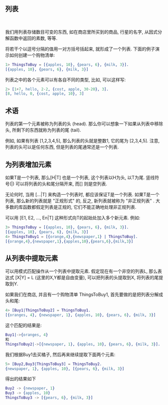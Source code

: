 
## 列表

<br/>

我们用列表存储数目可变的东西, 如在商店里所买到的商品, 行星的名字, 从因式分解函数中返回的素数, 等等.

将若干个以逗号分隔的值用一对方括号括起来, 就形成了一个列表. 下面的例子演示如何创建一个购物清单:

```erl
1> ThingsToBuy = [{apples, 10}, {pears, 6}, {milk, 3}].
[{apples, 10}, {pears, 6}, {milk, 3}]
```

列表之中的各个元素可以有各自不同的类型, 比如, 可以这样写:

```erl
2> [1+7, hello, 2-2, {cost, apple, 30-20}, 3].
[8, hello, 0, {cost, apple, 10}, 3]
```

## 术语

列表的第一个元素被称为列表的头 (head). 那么你可以想象一下如果从列表中移除头, 所剩下的东西就称为列表的尾 (tail).

例如, 如果有列表 [1,2,3,4,5], 那么列表的头就是整数1, 它的尾为 [2,3,4,5]. 注意, 列表的头可以是任何东西, 但是列表的尾通常还是一个列表.

## 为列表增加元素

如果T是一个列表, 那么[H|T] 也是一个列表, 这个列表以H为头, 以T为尾. 竖线符号(|) 可以将列表的头和尾分隔开来, 而[] 则是空列表.

无论何时, 当用 [...|T] 来构造一个列表时, 都应该保证T是一个列表. 如果T是一个列表, 那么新的列表就是 "正规形式" 的, 反之, 新列表就被称为 "非正规列表" . 大多数的库函数都假定列表是正规的, 它们不能正确地处理非正规列表.

可以用 [E1, E2, ..., En|T] 这种形式向T的起始处加入多个新元素. 例如:

```erl
3> ThingsToBuy = [{apples, 10}, {pears, 6}, {milk, 3}].
[{apples, 10}, {pears, 6}, {milk, 3}]
4> ThingsToBuy1 = [{orange,4},{newspaper,1} | ThingsToBuy].
[{orange,4},{newspaper,1},{apples,10},{pears,6},{milk,3}]
```

## 从列表中提取元素

可以用模式匹配操作从一个列表中提取元素. 假定现在有一个非空的列表L, 那么表达式 [X|Y] = L (这里的X,Y都是自由变量), 可以把列表的头提取到X, 将列表的尾提取到Y.

如果我们在商店, 并且有一个购物清单 ThingsToBuy1, 首先要做的是把列表分解成头和尾:

```erl
4> [Buy1|ThingsToBuy2] = ThingsToBuy1.
[{oranges, 4}, {newspaper, 1}, {apples, 10}, {pears, 6}, {milk, 3}]
```

这个匹配的结果是:

```erl
Buy1|->{oranges, 4}
和
ThingsToBuy2|->[{newspaper, 1}, {apples, 10}, {pears, 6}, {milk, 3}].
```

我们根据Buy1去买橘子, 然后再来继续提取下面两个元素:

```erl
5> [Buy2,Buy3|ThingsToBuy3] = ThingsToBuy2.
{newspaper, 1}, {apples, 10}, [{pears, 6}, {milk, 3}]
```

得出的结果如下

```erl
Buy2 -> {newspaper, 1}
Buy3 -> {apples, 10}
ThingsToBuy3 -> [{pears, 6}, {milk, 3}]
```





